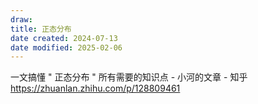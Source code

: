 ```yaml
---
draw:
title: 正态分布
date created: 2024-07-13
date modified: 2025-02-06
---
```


一文搞懂 " 正态分布 " 所有需要的知识点 - 小河的文章 - 知乎  
https://zhuanlan.zhihu.com/p/128809461
